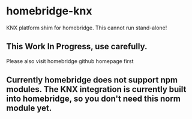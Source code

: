 # homebridge-knx
KNX platform shim for homebridge.
This cannot run stand-alone!

## This Work In Progress, use carefully.
Please also visit homebridge github homepage first

## Currently homebridge does not support npm modules. The KNX integration is currently built into homebridge, so you don't need this norm module yet.
